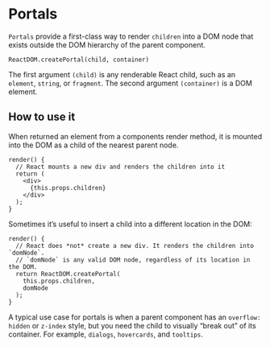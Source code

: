 # Portals

```Portals``` provide a first-class way to render ```children``` into a DOM node that exists outside the DOM hierarchy of the parent component.

```
ReactDOM.createPortal(child, container)
```

The first argument ```(child)``` is any renderable React child, such as an ```element```, ```string```, or ```fragment```. The second argument ```(container)``` is a DOM element.

## How to use it

When returned an element from a components render method, it is mounted into the DOM as a child of the nearest parent node.

```
render() {
  // React mounts a new div and renders the children into it
  return (
    <div>
      {this.props.children}
    </div>
  );
}
```

Sometimes it’s useful to insert a child into a different location in the DOM:

```
render() {
  // React does *not* create a new div. It renders the children into `domNode`.
  // `domNode` is any valid DOM node, regardless of its location in the DOM.
  return ReactDOM.createPortal(
    this.props.children,
    domNode
  );
}
```

A typical use case for portals is when a parent component has an ```overflow: hidden``` or ```z-index``` style, but you need the child to visually “break out” of its container. For example, ```dialogs```, ```hovercards```, and ```tooltips```.